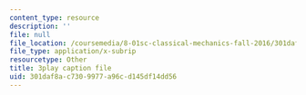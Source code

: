 ```yaml
---
content_type: resource
description: ''
file: null
file_location: /coursemedia/8-01sc-classical-mechanics-fall-2016/301daf8ac7309977a96cd145df14dd56_jM-JYT2j6Yw.srt
file_type: application/x-subrip
resourcetype: Other
title: 3play caption file
uid: 301daf8a-c730-9977-a96c-d145df14dd56
---
```

